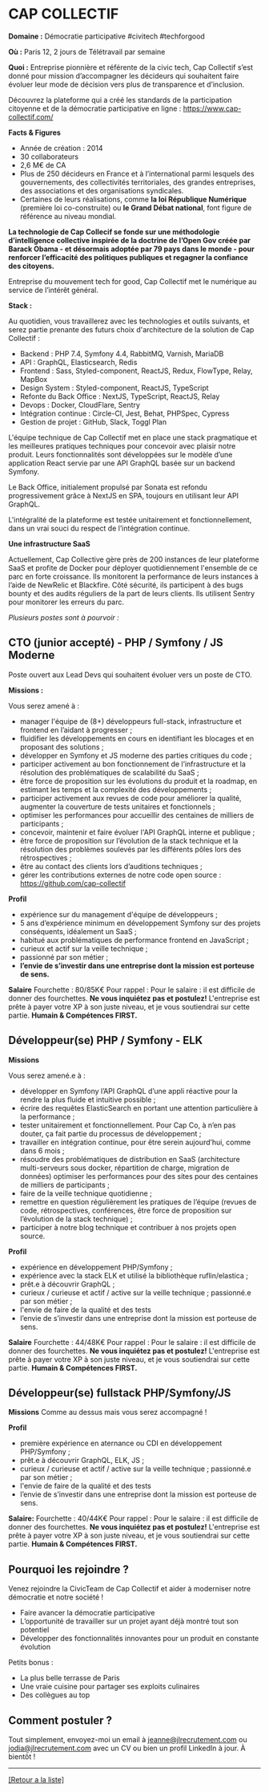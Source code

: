 # CAP COLLECTIF

**Domaine :** Démocratie participative #civitech #techforgood

**Où :** Paris 12, 2 jours de Télétravail par semaine

**Quoi :** Entreprise pionnière et référente de la civic tech, Cap Collectif s’est donné pour mission d’accompagner les décideurs qui souhaitent faire évoluer leur mode de décision vers plus de transparence et d’inclusion.

Découvrez la plateforme qui a créé les standards de la participation citoyenne et de la démocratie participative en ligne :
https://www.cap-collectif.com/


**Facts & Figures**
- Année de création : 2014
- 30 collaborateurs
- 2,6 M€ de CA
- Plus de 250 décideurs en France et à l’international parmi lesquels des gouvernements, des collectivités territoriales, des grandes entreprises, des associations et des organisations syndicales. 
- Certaines de leurs réalisations, comme **la loi République Numérique** (première loi co-construite) ou **le Grand Débat national**, font figure de référence au niveau mondial.

**La technologie de Cap  Collecif se fonde sur une méthodologie d’intelligence collective inspirée de la doctrine de l’Open Gov créée par Barack Obama - et désormais adoptée par 79 pays dans le monde - pour renforcer l’efficacité des politiques publiques et regagner la confiance des citoyens.**


Entreprise du mouvement tech for good, Cap Collectif met le numérique au service de l’intérêt général.

**Stack :** 

Au quotidien, vous travaillerez avec les technologies et outils suivants, et serez partie prenante des futurs choix d'architecture de la solution de Cap Collectif :

* Backend : PHP 7.4, Symfony 4.4, RabbitMQ, Varnish, MariaDB
* API : GraphQL, Elasticsearch, Redis
* Frontend : Sass, Styled-component, ReactJS, Redux, FlowType, Relay, MapBox
* Design System : Styled-component, ReactJS, TypeScript
* Refonte du Back Office : NextJS, TypeScript, ReactJS, Relay
* Devops : Docker, CloudFlare, Sentry
* Intégration continue : Circle-CI, Jest, Behat, PHPSpec, Cypress
* Gestion de projet : GitHub, Slack, Toggl Plan

L'équipe technique de Cap Collectif met en place une stack pragmatique et les meilleures pratiques techniques pour concevoir avec plaisir notre produit. Leurs fonctionnalités sont développées sur le modèle d’une application React servie par une API GraphQL basée sur un backend Symfony.

Le Back Office, initialement propulsé par Sonata est refondu progressivement grâce à NextJS en SPA, toujours en utilisant leur API GraphQL.

L'intégralité de la plateforme est testée unitairement et fonctionnellement, dans un vrai souci du respect de l’intégration continue. 

**Une infrastructure SaaS**

Actuellement, Cap Collective gère près de 200 instances de leur plateforme SaaS et profite de Docker pour déployer quotidiennement l'ensemble de ce parc en forte croissance. Ils monitorent la performance de leurs instances à l’aide de NewRelic et Blackfire. Côté sécurité, ils participent à des bugs bounty et des audits réguliers de la part de leurs clients. Ils utilisent Sentry pour monitorer les erreurs du parc.

*Plusieurs postes sont à pourvoir :*

## CTO (junior accepté) - PHP / Symfony / JS Moderne

Poste ouvert aux Lead Devs qui souhaitent évoluer vers un poste de CTO.

**Missions :**

Vous serez amené à : 

* manager l'équipe de (8+) développeurs full-stack, infrastructure et frontend en l’aidant à progresser ;
* fluidifier les développements en cours en identifiant les blocages et en proposant des solutions ;
* développer en Symfony et JS moderne des parties critiques du code ;
* participer activement au bon fonctionnement de l’infrastructure et la résolution des problématiques de scalabilité du SaaS ;
* être force de proposition sur les évolutions du produit et la roadmap, en estimant les temps et la complexité des développements ;
* participer activement aux revues de code pour améliorer la qualité, augmenter la couverture de tests unitaires et fonctionnels ;
* optimiser les performances pour accueillir des centaines de milliers de participants ;
* concevoir, maintenir et faire évoluer l'API GraphQL interne et publique ;
* être force de proposition sur l’évolution de la stack technique et la résolution des problèmes soulevés par les différents pôles lors des rétrospectives ;
* être au contact des clients lors d’auditions techniques ;
* gérer les contributions externes de notre code open source : https://github.com/cap-collectif

**Profil**

* expérience sur du management d'équipe de développeurs ;
* 5 ans d’expérience minimum en développement Symfony sur des projets
conséquents, idéalement un SaaS ;
* habitué aux problématiques de performance frontend en JavaScript ;
* curieux et actif sur la veille technique ;
* passionné par son métier ;
* **l’envie de s’investir dans une entreprise dont la mission est porteuse de sens.**

**Salaire**
Fourchette : 80/85K€
Pour rappel :  Pour le salaire : il est difficile de donner des fourchettes. **Ne vous inquiétez pas et postulez!** L'entreprise est prête à payer votre XP à son juste niveau, et je vous soutiendrai sur cette partie. **Humain & Compétences FIRST.**

## Développeur(se) PHP / Symfony - ELK 

**Missions**

Vous serez amené.e à :

* développer en Symfony l’API GraphQL d’une appli réactive pour la rendre la plus fluide et intuitive possible ;
* écrire des requêtes ElasticSearch en portant une attention particulière à la performance ;
* tester unitairement et fonctionnellement. Pour Cap Co, à n’en pas douter, ça fait partie du processus de développement ;
* travailler en intégration continue, pour être serein aujourd’hui, comme dans 6 mois ;
* résoudre des problématiques de distribution en SaaS (architecture multi-serveurs sous docker, répartition de charge, migration de données)
optimiser les performances pour des sites pour des centaines de milliers de participants ;
* faire de la veille technique quotidienne ;
* remettre en question régulièrement les pratiques de l’équipe (revues de code, rétrospectives, conférences, être force de proposition sur l’évolution de la stack technique) ;
* participer à notre blog technique et contribuer à nos projets open source.


**Profil**

* expérience en développement PHP/Symfony ;
* expérience avec la stack ELK et utilisé la bibliothèque ruflin/elastica ;
* prêt.e à découvrir GraphQL ;
* curieux / curieuse et actif / active sur la veille technique ;
passionné.e par son métier ;
* l'envie de faire de la qualité et des tests
* l’envie de s’investir dans une entreprise dont la mission est porteuse de sens.

**Salaire**
Fourchette : 44/48K€
Pour rappel :  Pour le salaire : il est difficile de donner des fourchettes. **Ne vous inquiétez pas et postulez!** L'entreprise est prête à payer votre XP à son juste niveau, et je vous soutiendrai sur cette partie. **Humain & Compétences FIRST.**

## Développeur(se) fullstack PHP/Symfony/JS

**Missions**
Comme au dessus mais vous serez accompagné !

**Profil**

* première expérience en aternance ou CDI en développement PHP/Symfony ;
* prêt.e à découvrir GraphQL, ELK, JS ;
* curieux / curieuse et actif / active sur la veille technique ;
passionné.e par son métier ;
* l'envie de faire de la qualité et des tests
* l’envie de s’investir dans une entreprise dont la mission est porteuse de sens.

**Salaire:**
Fourchette : 40/44K€
Pour rappel :  Pour le salaire : il est difficile de donner des fourchettes. **Ne vous inquiétez pas et postulez!** L'entreprise est prête à payer votre XP à son juste niveau, et je vous soutiendrai sur cette partie. **Humain & Compétences FIRST.**

## Pourquoi les rejoindre ?

Venez rejoindre la CivicTeam de Cap Collectif et aider à moderniser notre démocratie et notre société !

* Faire avancer la démocratie participative
* L’opportunité de travailler sur un projet ayant déjà montré tout son potentiel
* Développer des fonctionnalités innovantes pour un produit en constante évolution

Petits bonus :

* La plus belle terrasse de Paris
* Une vraie cuisine pour partager ses exploits culinaires
* Des collègues au top

## Comment postuler ?

Tout simplement, envoyez-moi un email à jeanne@jlrecrutement.com ou jodia@jlrecrutement.com avec un CV ou bien un profil LinkedIn à jour. À bientôt ! 

----
<a href="https://github.com/jlondiche/job-board-php/blob/master/README.md">[Retour a la liste]</a>

